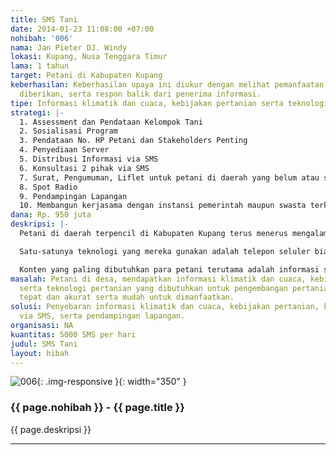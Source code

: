 ```yaml
---
title: SMS Tani
date: 2014-01-23 11:08:00 +07:00
nohibah: '006'
nama: Jan Pieter DJ. Windy
lokasi: Kupang, Nusa Tenggara Timur
lama: 1 tahun
target: Petani di Kabupaten Kupang
keberhasilan: Keberhasilan upaya ini diukur dengan melihat pemanfaatan informasi yang
  diberikan, serta respon balik dari penerima informasi.
tipe: Informasi klimatik dan cuaca, kebijakan pertanian serta teknologi pertanian.
strategi: |-
  1. Assessment dan Pendataan Kelompok Tani
  2. Sosialisasi Program
  3. Pendataan No. HP Petani dan Stakeholders Penting
  4. Penyediaan Server
  5. Distribusi Informasi via SMS
  6. Konsultasi 2 pihak via SMS
  7. Surat, Pengumuman, Liflet untuk petani di daerah yang belum atau sulit mengakses signal HP
  8. Spot Radio
  9. Pendampingan Lapangan
  10. Membangun kerjasama dengan instansi pemerintah maupun swasta terkait
dana: Rp. 950 juta
deskripsi: |-
  Petani di daerah terpencil di Kabupaten Kupang terus menerus mengalami gagal tanam maupun gagal panen karena ketidakmampuan memprediksi kondisi cuaca. Ditambah lagi dengan buruknya kondisi sarana dan prasarana transportasi di daerah tersebut yang menyebabkan para petani kesulitan memperoleh informasi dari luar daerahnya. Sulitnya akses ini menyebabkan lambatnya daerah terpencil menerima perkembangan-perkembangan baru yang sudah terjadi di daerah maju.

  Satu-satunya teknologi yang mereka gunakan adalah telepon seluler biasa dengan fitur dasar untuk menelepon dan mengirim pesan singkat. Karenanya, penyebarluasan serta pertukaran informasi dengan memanfaatkan SMS paling memungkinkan untuk dipakai secara optimal oleh para petani.

  Konten yang paling dibutuhkan para petani terutama adalah informasi seperti kondisi klimatik terkait proyeksi kapan akan terjadi hujan, kapan waktu yang baik dan tepat untuk mulai menanam, dan tanaman apa yang cocok bagi kondisi klimat tertentu, diversifikasi panen, juga saran-saran untuk berbagai masalah pertanian. Informasi seperti ini akan mampu meningkatkan produktivitas petani dan meminimalisasi resiko sehingga kerugian dapat dihindari. Selain itu, teknologi sederhana ini juga dapat dimanfaatkan untuk menghubungkan petani dengan petani, serta petani dengan instansi-instansi pemerintah maupun swasta sehingga terjadi upaya-upaya pendampingan dan usaha untuk memperbaiki sistem tani yang berkelanjutan.
masalah: Petani di desa, mendapatkan informasi klimatik dan cuaca, kebijakan pertanian
  serta teknologi pertanian yang dibutuhkan untuk pengembangan pertanian secara cepat,
  tepat dan akurat serta mudah untuk dimanfaatkan.
solusi: Penyebaran informasi klimatik dan cuaca, kebijakan pertanian, konsultasi pertanian
  via SMS, serta pendampingan lapangan.
organisasi: NA
kuantitas: 5000 SMS per hari
judul: SMS Tani
layout: hibah
---
```


![006](/static/img/hibahcms/006.png){: .img-responsive }{: width="350" }

### {{ page.nohibah }} - {{ page.title }}

{{ page.deskripsi }}

---
